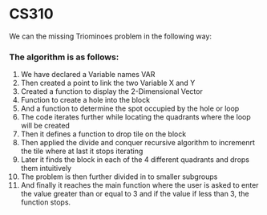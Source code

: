 # CS310
We can the missing Triominoes problem in the following way:

### The algorithm is as follows:
1. We have declared a Variable names VAR
2. Then created a point to link the two Variable X and Y
3. Created a function to display the 2-Dimensional Vector
4. Function to create a hole into the block
5. And a function to determine the spot occupied by the hole or loop
6. The code iterates further while locating the quadrants where the loop will be created
7. Then it defines a function to drop tile on the block
8. Then applied the divide and conquer recursive algorithm to incremenrt the tile where at last it stops iterating 
9. Later it finds the block in each of the 4 different quadrants and drops them intuitively
10. The problem is then further divided in to smaller subgroups
11. And finally it reaches the main function where the user is asked to enter the value greater than or equal to 3 and if the value if less than 3, the function stops.
